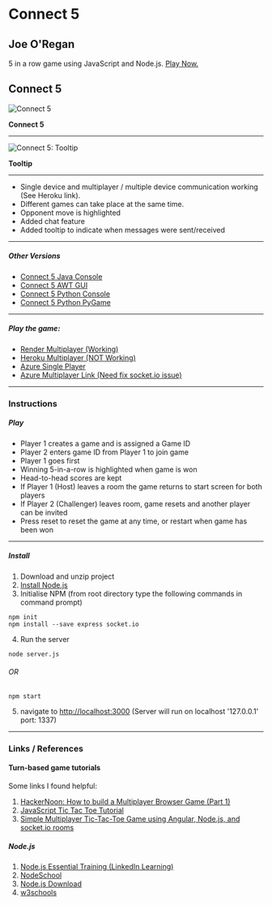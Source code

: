 # Connect 5
## Joe O'Regan

5 in a row game using JavaScript and Node.js. [Play Now.](https://jor-connect5.onrender.com/)

## Connect 5

![Connect 5](https://raw.githubusercontent.com/joeaoregan/Connect5-JS/master/Screenshots/screenshot1.png "Connect 5")

**Connect 5**

---

![Connect 5: Tooltip](https://raw.githubusercontent.com/joeaoregan/Connect5-JS/master/Screenshots/screenshot2tooltip.png "Connect 5: Tooltip")

**Tooltip**

---

* Single device and multiplayer / multiple device communication working (See Heroku link).
* Different games can take place at the same time.
* Opponent move is highlighted
* Added chat feature
* Added tooltip to indicate when messages were sent/received
---
##### Other Versions

* [Connect 5 Java Console](https://github.com/joeaoregan/Java-AppsAndTutorials/tree/master/Connect5/src/jor/con5/text)
* [Connect 5 AWT GUI](https://github.com/joeaoregan/Java-AppsAndTutorials/tree/master/Connect5/src/jor/con5/gui)
* [Connect 5 Python Console](https://github.com/joeaoregan/Python-GamesAndTutorials/tree/master/Connect5-Console)
* [Connect 5 Python PyGame](https://github.com/joeaoregan/Python-GamesAndTutorials/tree/master/Connect5-GUI)
---
##### Play the game:
* [Render Multiplayer (Working)](https://jor-connect5.onrender.com/)
* [Heroku Multiplayer (NOT Working)](https://connect5-jor.herokuapp.com/)
* [Azure Single Player](http://test2-k00203642.azurewebsites.net/)
* [Azure Multiplayer Link (Need fix socket.io issue)](http://connect5-jor.azurewebsites.net/)

---

### Instructions

##### Play

* Player 1 creates a game and is assigned a Game ID
* Player 2 enters game ID from Player 1 to join game
* Player 1 goes first
* Winning 5-in-a-row is highlighted when game is won
* Head-to-head scores are kept
* If Player 1 (Host) leaves a room the game returns to start screen for both players
* If Player 2 (Challenger) leaves room, game resets and another player can be invited
* Press reset to reset the game at any time, or restart when game has been won

---

##### Install

1. Download and unzip project
2. [Install Node.js](https://nodejs.org/en/)
3. Initialise NPM (from root directory type the following commands in command prompt)
```
npm init
npm install --save express socket.io
```
4. Run the server
```
node server.js
```
###### OR
```
npm start
```
5. navigate to [http://localhost:3000](http://localhost:1337) (Server will run on localhost '127.0.0.1' port: 1337)

---

### Links / References


#### Turn-based game tutorials

Some links I found helpful:

1. [HackerNoon: How to build a Multiplayer Browser Game (Part 1)](https://hackernoon.com/how-to-build-a-multiplayer-browser-game-4a793818c29b)
2. [JavaScript Tic Tac Toe Tutorial](https://www.youtube.com/watch?v=P2TcQ3h0ipQ)
3. [Simple Multiplayer Tic-Tac-Toe Game using Angular, Node.js, and socket.io rooms](http://www.codershood.info/2018/01/07/building-dead-simple-multiplayer-tic-tac-toe-game-using-angular-nodejs-socket-io-rooms-part-1/)

##### Node.js

1. [Node.js Essential Training (LinkedIn Learning)](https://www.linkedin.com/learning/node-js-essential-training/welcome)
2. [NodeSchool](https://nodeschool.io/#workshoppers)
3. [Node.js Download](https://nodejs.org/en/)
4. [w3schools](https://www.w3schools.com/nodejs/)
